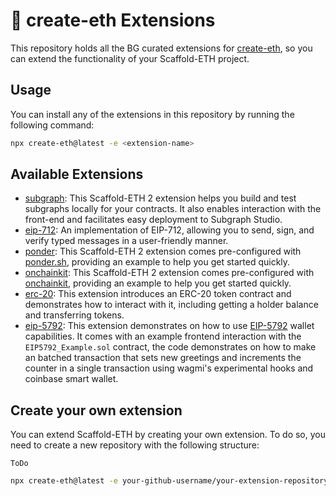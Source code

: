 # 🔌 create-eth Extensions

This repository holds all the BG curated extensions for [create-eth](https://github.com/scaffold-eth/create-eth), so you can extend the functionality of your Scaffold-ETH project.

## Usage

You can install any of the extensions in this repository by running the following command:

```bash
npx create-eth@latest -e <extension-name>
```

## Available Extensions

- [subgraph](https://github.com/scaffold-eth/create-eth-extensions/tree/subgraph): This Scaffold-ETH 2 extension helps you build and test subgraphs locally for your contracts. It also enables interaction with the front-end and facilitates easy deployment to Subgraph Studio.
- [eip-712](https://github.com/scaffold-eth/create-eth-extensions/tree/eip-712): An implementation of EIP-712, allowing you to send, sign, and verify typed messages in a user-friendly manner.
- [ponder](https://github.com/scaffold-eth/create-eth-extensions/tree/ponder): This Scaffold-ETH 2 extension comes pre-configured with [ponder.sh](https://ponder.sh), providing an example to help you get started quickly.
- [onchainkit](https://github.com/scaffold-eth/create-eth-extensions/tree/onchainkit): This Scaffold-ETH 2 extension comes pre-configured with [onchainkit](https://onchainkit.xyz/), providing an example to help you get started quickly.
- [erc-20](https://github.com/scaffold-eth/create-eth-extensions/tree/erc-20): This extension introduces an ERC-20 token contract and demonstrates how to interact with it, including getting a holder balance and transferring tokens.
- [eip-5792](https://github.com/scaffold-eth/create-eth-extensions/tree/eip-5792): This extension demonstrates on how to use [EIP-5792](https://eips.ethereum.org/EIPS/eip-5792) wallet capabilities. It comes with an example frontend interaction with the `EIP5792_Example.sol` contract, the code demonstrates on how to make an batched transaction that sets new greetings and increments the counter in a single transaction using wagmi's experimental hooks and coinbase smart wallet.

## Create your own extension

You can extend Scaffold-ETH by creating your own extension. To do so, you need to create a new repository with the following structure:

`ToDo`

```bash
npx create-eth@latest -e your-github-username/your-extension-repository:branch-name # branch-name is optional
```
